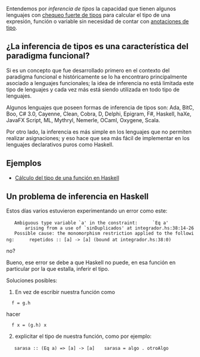 Entendemos por *inferencia de tipos* la capacidad que tienen algunos lenguajes con [chequeo fuerte de tipos](chequeo-fuerte-de-tipos.md) para calcular el tipo de una expresión, función o variable sin necesidad de contar con [anotaciones de tipo](anotaciones-de-tipo.md).

¿La inferencia de tipos es una característica del paradigma funcional?
----------------------------------------------------------------------

Si es un concepto que fue desarrollado primero en el contexto del paradigma funcional e históricamente se lo ha encontraro principalmente asociado a lenguajes funcionales; la idea de inferencia no está limitada este tipo de lenguajes y cada vez más está siendo utilizada en todo tipo de lenguajes.

Algunos lenguajes que poseen formas de inferencia de tipos son: Ada, BitC, Boo, C\# 3.0, Cayenne, Clean, Cobra, D, Delphi, Epigram, F\#, Haskell, haXe, JavaFX Script, ML, Mythryl, Nemerle, OCaml, Oxygene, Scala.

Por otro lado, la inferencia es más simple en los lenguajes que no permiten realizar asignaciones; y eso hace que sea más fácil de implementar en los lenguajes declarativos puros como Haskell.

Ejemplos
--------

-   [Cálculo del tipo de una función en Haskell](calculo-del-tipo-de-una-funcion-en-haskell.md)

Un problema de inferencia en Haskell
------------------------------------

Estos días varios estuvieron experimentando un error como este:

``    Ambiguous type variable `a' in the constraint: ``
``      `Eq a' ``
``        arising from a use of `sinDuplicados' at integrador.hs:38:14-26 ``
`   Possible cause: the monomorphism restriction applied to the following:`
`     repetidos :: [a] -> [a] (bound at integrador.hs:38:0)`

no?

Bueno, ese error se debe a que Haskell no puede, en esa función en particular por la que estalla, inferir el tipo.

Soluciones posibles:

1) En vez de escribir nuestra función como

`  f = g.h`

hacer

`  f x = (g.h) x`

2) explicitar el tipo de nuestra función, como por ejemplo:

`   sarasa :: (Eq a) => [a] -> [a]`
`   sarasa = algo . otroAlgo`
